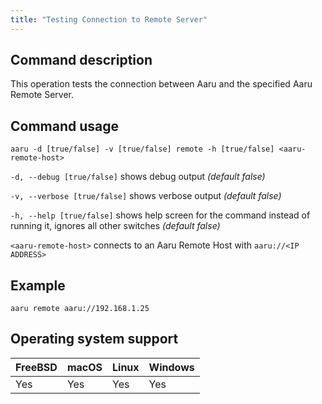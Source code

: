 ```yaml
---
title: "Testing Connection to Remote Server"
---
```


## Command description
This operation tests the connection between Aaru and the specified Aaru Remote Server.

## Command usage
```aaru -d [true/false] -v [true/false] remote -h [true/false] <aaru-remote-host>``` 

```-d, --debug [true/false]``` shows debug output *(default false)*

```-v, --verbose [true/false]``` shows verbose output *(default false)*

```-h, --help [true/false]``` shows help screen for the command instead of running it, ignores all other switches *(default false)*

```<aaru-remote-host>``` connects to an Aaru Remote Host with ```aaru://<IP ADDRESS>```


## Example
```aaru remote aaru://192.168.1.25```

## Operating system support

| FreeBSD | macOS | Linux | Windows |
|---|---|---|---|
| Yes | Yes | Yes | Yes |